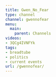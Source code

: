 ```yaml
---
title: Gwen_No_Fear
type: channel
channel: gwennofear
menu:
  main:
    parent: Channels
videos:
- 3QCg4IVNFYk
tags:
- breadtube
- politics
- current events
url: /gwennofear/
---
```

